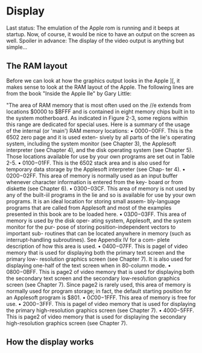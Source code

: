 # Display
Last status: The emulation of the Apple rom is running and it beeps at startup. Now, of course, 
it would be nice to have an output on the screen as well. Spoiler in advance: The display of the video output is anything but simple...

## The RAM layout
Before we can look at how the graphics output looks in the Apple ][, it makes sense to look at the RAM layout of the Apple. The following lines are from the book "Inside the Apple IIe" by Gary Little:

"The area of RAM memory that is most often used on the //e extends from locations $0000 to $BFFF and is contained in eight memory chips built in to the system motherboard. As indicated in Figure 2-3, some regions within this range are dedicated for special uses. Here is a summary of the usage of the internal (or 'main') RAM memory locations:
• $0000-$00FF. This is the 6502 zero page and it is used exten- sively by all parts of the lie's operating system, including the system monitor (see Chapter 3), the Applesoft interpreter (see Chapter 4), and the disk operating system (see Chapter 5). Those locations available for use by your own programs are set out in Table 2-5.
• $0100-$01FF. This is the 6502 stack area and is also used for temporary data storage by the Applesoft interpreter (see Chap- ter 4).
• $0200-$02FF. This area of memory is normally used as an input buffer whenever character information is entered from the key- board or from diskette (see Chapter 6).
• $0300-$03CF. This area of memory is not used by any of the built-iil programs in the lie and so is available for use by your own programs. It is an ideal location for storing small assem- bly-language programs that are called from Applesoft and most of the examples presented in this book are to be loaded here.
• $03D0-$03FF. This area of memory is used by the disk oper- ating system, Applesoft, and the system monitor for the pur- pose of storing position-independent vectors to important sub- routines that can be located anywhere in memory (such as interrupt-handling subroutines). See Appendix IV for a com- plete description of how this area is used.
• $0400-$07FF. This is pagel of video memory that is used for displaying both the primary text screen and the primary low- resolution graphics screen (see Chapter 7). It is also used for displaying one-half of the text screen when in 80-column mode.
• $0800-$0BFF. This is page2 of video memory that is used for displaying both the secondary text screen and the secondary low-resolution graphics screen (see Chapter 7). Since page2 is rarely used, this area of memory is normally used for program storage; in fact, the default starting position for an Applesoft program is $801.
• $0C00-$1FFF. This area of memory is free for use.
• $2000-$3FFF. This is pagel of video memory that is used for displaying the primary high-resolution graphics screen (see Chapter 7).
• $4000-$5FFF. This is page2 of video memory that is used for displaying the secondary high-resolution graphics screen (see Chapter 7).


## How the display works

